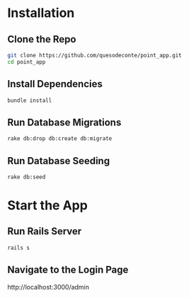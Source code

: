 # Installation
## Clone the Repo
```bash
git clone https://github.com/quesodeconte/point_app.git
cd point_app
```

## Install Dependencies
```bash
bundle install
```

## Run Database Migrations
```bash
rake db:drop db:create db:migrate
```

## Run Database Seeding
```bash
rake db:seed
```
# Start the App
## Run Rails Server
```bash
rails s
```

## Navigate to the Login Page
http://localhost:3000/admin
